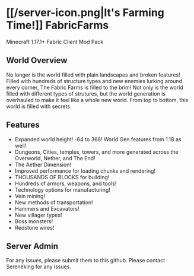 # [[/server-icon.png|It's Farming Time!]] FabricFarms
Minecraft 1.17.1+ Fabric Client Mod Pack

## World Overview
No longer is the world filled with plain landscapes and broken features! Filled with hundreds of structure types and new enemies lurking around every corner, The Fabric Farms is filled to the brim! Not only is the world filled with different types of strutures, but the world generation is overhauled to make it feel like a whole new world. From top to bottom, this world is filled with secrets.

## Features
- Expanded world height! -64 to 368! World Gen features from 1.18 as well!
- Dungeons, Cities, temples, towers, and more generated across the Overworld, Nether, and The End!
- The Aether Dimension!
- Improved performance for loading chunks and rendering!
- THOUSANDS OF BLOCKS for building!
- Hundreds of armors, weapons, and tools!
- Technology options for manufacturing!
- Vein mining!
- New methods of transportation!
- Hammers and Excavators!
- New villager types!
- Boss monsters!
- Redstone wires!

## Server Admin
For any issues, please submit them to this github. Please contact Sereneking for any issues.